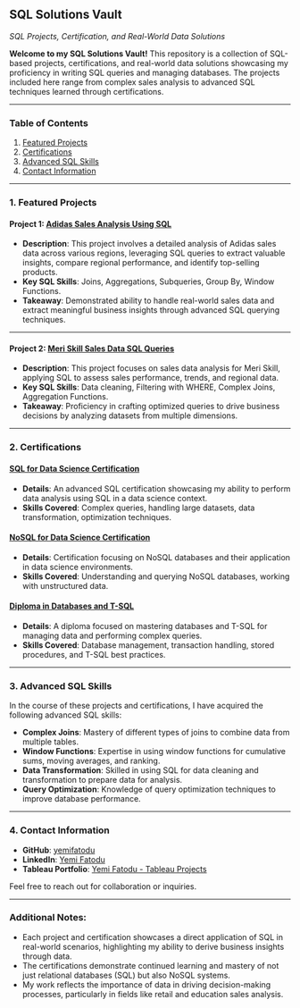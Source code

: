 ## SQL Solutions Vault
*SQL Projects, Certification, and Real-World Data Solutions*

**Welcome to my SQL Solutions Vault!** This repository is a collection of SQL-based projects, certifications, and real-world data solutions showcasing my proficiency in writing SQL queries and managing databases. The projects included here range from complex sales analysis to advanced SQL techniques learned through certifications.

---

### **Table of Contents**
1. [Featured Projects](#featured-projects)
2. [Certifications](#certifications)
3. [Advanced SQL Skills](#advanced-sql-skills)
4. [Contact Information](#contact-information)

---

### **1. Featured Projects**

#### Project 1: [Adidas Sales Analysis Using SQL](https://github.com/yemifatodu/SQL-QUERY-FOR-ADIDAS-SALES-PROJECT)
- **Description**: This project involves a detailed analysis of Adidas sales data across various regions, leveraging SQL queries to extract valuable insights, compare regional performance, and identify top-selling products.  
- **Key SQL Skills**: Joins, Aggregations, Subqueries, Group By, Window Functions.  
- **Takeaway**: Demonstrated ability to handle real-world sales data and extract meaningful business insights through advanced SQL querying techniques.  

---

#### Project 2: [Meri Skill Sales Data SQL Queries](https://github.com/yemifatodu/SQL-QUERY_MERI-SKILL-SALES-DATA#sql-query_meri-skill-sales-data)
- **Description**: This project focuses on sales data analysis for Meri Skill, applying SQL to assess sales performance, trends, and regional data.  
- **Key SQL Skills**: Data cleaning, Filtering with WHERE, Complex Joins, Aggregation Functions.  
- **Takeaway**: Proficiency in crafting optimized queries to drive business decisions by analyzing datasets from multiple dimensions.

---

### **2. Certifications**

#### [SQL for Data Science Certification](https://github.com/yemifatodu/EDUCATION-CERTIFICATE/blob/main/ADVANCE%20SQL%20FOR%20DATA%20SCIENCE.jpg)
- **Details**: An advanced SQL certification showcasing my ability to perform data analysis using SQL in a data science context.  
- **Skills Covered**: Complex queries, handling large datasets, data transformation, optimization techniques.  

#### [NoSQL for Data Science Certification](https://github.com/yemifatodu/EDUCATION-CERTIFICATE/blob/main/ADVVANCED%20NoSQL%20for%20DATA%20Science.jpg)
- **Details**: Certification focusing on NoSQL databases and their application in data science environments.  
- **Skills Covered**: Understanding and querying NoSQL databases, working with unstructured data.  

#### [Diploma in Databases and T-SQL](https://github.com/yemifatodu/EDUCATION-CERTIFICATE/blob/main/photo_2024-10-08_07-55-10.jpg)
- **Details**: A diploma focused on mastering databases and T-SQL for managing data and performing complex queries.  
- **Skills Covered**: Database management, transaction handling, stored procedures, and T-SQL best practices.  

---

### **3. Advanced SQL Skills**

In the course of these projects and certifications, I have acquired the following advanced SQL skills:

- **Complex Joins**: Mastery of different types of joins to combine data from multiple tables.
- **Window Functions**: Expertise in using window functions for cumulative sums, moving averages, and ranking.
- **Data Transformation**: Skilled in using SQL for data cleaning and transformation to prepare data for analysis.
- **Query Optimization**: Knowledge of query optimization techniques to improve database performance.

---

### **4. Contact Information**

- **GitHub**: [yemifatodu](https://github.com/yemifatodu)
- **LinkedIn**: [Yemi Fatodu](https://www.linkedin.com/in/yemi-fatodu/)
- **Tableau Portfolio**: [Yemi Fatodu - Tableau Projects](https://tabsoft.co/3QUmmCz)
  
Feel free to reach out for collaboration or inquiries.

---

### **Additional Notes:**
- Each project and certification showcases a direct application of SQL in real-world scenarios, highlighting my ability to derive business insights through data.
- The certifications demonstrate continued learning and mastery of not just relational databases (SQL) but also NoSQL systems.
- My work reflects the importance of data in driving decision-making processes, particularly in fields like retail and education sales analysis.

